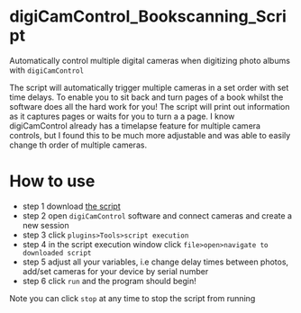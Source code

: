 # digiCamControl_Bookscanning_Script
Automatically control multiple digital cameras when digitizing photo albums with `digiCamControl`

The script will automatically trigger multiple cameras in a set order with set time delays. To enable you to sit back and turn pages of a book whilst the software does all the hard work for you! The script will print out information as it captures pages or waits for you to turn a a page. I know digiCamControl already has a timelapse feature for multiple camera controls, but I found this to be much more adjustable and was able to easily change th order of multiple cameras. 

# How to use 
 - step 1 download [the script](https://github.com/Shellywell123/digiCamControl_Book_Scanning_Script/commit/e733972e3b5e0531d915fe7ecc8245e4534ea0c8)
 - step 2 open `digiCamControl` software and connect cameras and create a new session
 - step 3 click `plugins>Tools>script execution`
 - step 4 in the script execution window click `file>open>navigate to downloaded script`
 - step 5 adjust all your variables, i.e change delay times between photos, add/set cameras for your device by serial number
 - step 6 click `run` and the program should begin!
 
 Note you can click `stop` at any time to stop the script from running
